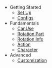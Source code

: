 - Getting Started
  - [Set Up](/RotationDev/set-up.md)
  - [Configs](/RotationDev/configurations.md)
- Fundamentals
  - [CanUse](/RotationDev/can-use.md)
  - [Rotation Part](/RotationDev/rotation.md)
  - [Rotation Info](/RotationDev/rotation-info.md)
  - [Action](/RotationDev/action.md)
  - [Character](/RotationDev/character.md)
- Advanced
  - [Customization](/RotationDev/customization.md)


